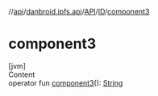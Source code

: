 //[api](../../../index.md)/[danbroid.ipfs.api](../../index.md)/[API](../index.md)/[ID](index.md)/[component3](component3.md)



# component3  
[jvm]  
Content  
operator fun [component3](component3.md)(): [String](https://kotlinlang.org/api/latest/jvm/stdlib/kotlin/-string/index.html)  




